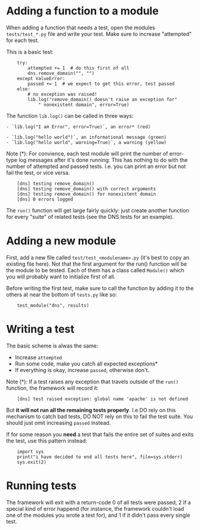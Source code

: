 
# Adding a function to a module

When adding a function that needs a test, open the modules `tests/test_*.py`
file and write your test. Make sure to increase "attempted" for each test.

This is a basic test:


        try:
            attempted += 1  # do this first of all
            dns.remove_domain("", "")
        except ValueError:
            passed += 1  # we expect to get this error, test passed
        else:
            # no exception was raised!
            lib.log("remove_domain() doesn't raise an exception for"
                " nonexistent domain", error=True)

The function `lib.log()` can be called in three ways:

    - `lib.log("I am Error", error=True)`, an error* (red)

    - `lib.log("hello world")`, an informational message (green)
    - `lib.log("hello world", warning=True)`, a warning (yellow)

Note (*): For convience, each test module will print the number of
error-type log messages after it's done running. This has nothing
to do with the number of attempted and passed tests. I.e. you can
print an error but not fail the test, or vice versa.

        [dns] testing remove_domain()
        [dns] testing remove_domain() with correct arguments
        [dns] testing remove_domain() for nonexistent domain
        [dns] 0 errors logged

The `run()` function will get large fairly quickly: just create
another function for every "suite" of related tests (see the DNS
tests for an example).

# Adding a new module

First, add a new file called `test/test_<modulename>.py` (it's best to copy
an existing file here). Not that the first argument for the run() function
will be the module to be tested. Each of them has a class called `Module()`
which you will probably want to initialize first of all.

Before writing the first test, make sure to call the function by adding it
to the others at near the bottom of `tests.py` like so:

        test_module("dns", results)


# Writing a test

The basic scheme is alwas the same:

 - Increase `attempted`
 - Run some code, make you catch all expected exceptions*
 - If everything is okay, increase `passed`, otherwise don't.

Note (*): If a test raises any exception that travels outside of
the `run()` function, the framework will record it:

        [dns] test raised exception: global name 'apache' is not defined

But **it will not run all the remaining tests properly**. I.e DO rely on this
mechanism to catch bad tests, DO NOT rely on this to fail the test suite.
You should just omit increasing `passed` instead.

If for some reason you **need** a test that fails the entire set of suites
and exits the test, use this pattern instead:

        import sys
        print("i have decided to end all tests here", file=sys.stderr)
        sys.exit(2)


# Running tests

The framework will exit with a return-code 0 of all tests were passed,
2 if a special kind of error happend (for instance, the framework couldn't
load one of the modules you wrote a test for), and 1 if it didn't pass
every single test.


